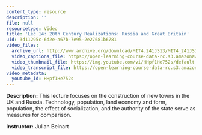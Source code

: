 ```yaml
---
content_type: resource
description: ''
file: null
resourcetype: Video
title: 'Lec 14: 20th Century Realizations: Russia and Great Britain'
uid: 3d11295c-6d2e-a67b-7e95-2e27681b6781
video_files:
  archive_url: http://www.archive.org/download/MIT4.241JS13/MIT4_241JS13_lec14_300k.mp4
  video_captions_file: https://open-learning-course-data-rc.s3.amazonaws.com/4-241j-theory-of-city-form-spring-2013/7a597479849d5d67861e809991858715_HHpf1He752s.vtt
  video_thumbnail_file: https://img.youtube.com/vi/HHpf1He752s/default.jpg
  video_transcript_file: https://open-learning-course-data-rc.s3.amazonaws.com/4-241j-theory-of-city-form-spring-2013/10158ba36483fc31fa9ddf4dd20a3ad0_HHpf1He752s.pdf
video_metadata:
  youtube_id: HHpf1He752s
---
```


**Description:** This lecture focuses on the construction of new towns in the UK and Russia. Technology, population, land economy and form, population, the effect of socialization, and the authority of the state serve as measures for comparison.

**Instructor:** Julian Beinart